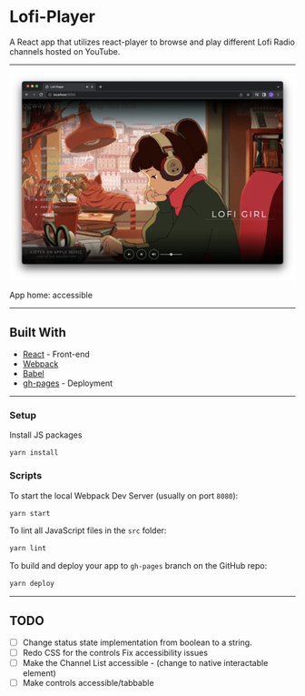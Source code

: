 # Lofi-Player

A React app that utilizes react-player to browse and play different Lofi Radio channels hosted on YouTube.

---
![](Screenshot.png)

App home: accessible

---

## Built With
- [React](https://reactjs.org/) - Front-end
- [Webpack](https://yarnpkg.com/package/webpack)
- [Babel](https://yarnpkg.com/package/@babel/core)
- [gh-pages](https://yarnpkg.com/package/gh-pages) - Deployment

---
### Setup
Install JS packages
```
yarn install
```

### Scripts
To start the local Webpack Dev Server (usually on port `8080`):

```bash
yarn start
```

To lint all JavaScript files in the `src` folder:

```bash
yarn lint
```

To build and deploy your app to `gh-pages` branch on the GitHub repo:

```bash
yarn deploy
```
---

## TODO
 - [ ] Change status state implementation from boolean to a string.
 - [ ] Redo CSS for the controls
Fix accessibility issues
  - [ ] Make the Channel List accessible - (change to native interactable element)
  - [ ] Make controls accessible/tabbable
